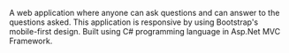 A web application where anyone can ask questions and can answer to the questions asked.
This application is responsive by using Bootstrap's mobile-first design.
Built using C# programming language in Asp.Net MVC Framework.
